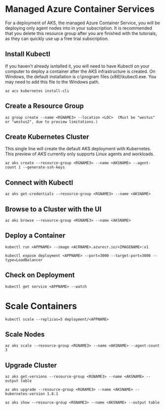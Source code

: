 # Managed Azure Container Services

For a deployment of AKS, the managed Azure Container Service, you will be deploying only agent nodes into in your subscription.  It is recommended that you delete this resource group after you are finished with the tutorials, as they can quickly use up a free trial subscription. 

## Install Kubectl
If you haven't already isntalled it, you will need to have Kubectl on your computer to deploy a container after the AKS infrastructure is created. On Windows, the default installation is c:\program files (x86)\kubectl.exe. You may need to add this file to the Windows path. 
```
az acs kubernetes install-cli
```
## Create a Resource Group
```
az group create --name <RGNAME3> --location <LOC>  (Must be "westus" or "westus2", due to preview limitations.)
```
## Create Kubernetes Cluster
This single line will create the default AKS deployment with Kubernetes. This preview of AKS currently only supports Linux agents and workloads.
```
az aks create --resource-group <RGNAME3> --name <AKSNAME> --agent-count 1 --generate-ssh-keys
```
## Connect with Kubectl
```
az aks get-credentials --resource-group <RGNAME3> --name <AKSNAME>
```
## Browse to a Cluster with the UI
```
az aks browse --resource-group <RGNAME3> --name <AKSNAME>
```
## Deploy a Container
```
kubectl run <APPNAME> --image <ACRNAME>.azurecr.io/<IMAGENAME>:v1

kubectl expose deployment <APPNAME> --port=3000 --target-port=3000 --type=LoadBalancer
```
## Check on Deployment
```
kubectl get service <APPNAME> --watch
```
# Scale Containers
```
kubectl scale --replicas=5 deployment/<APPNAME>
```
## Scale Nodes
```
az aks scale --resource-group <RGNAME3> --name <AKSNAME> --agent-count 3
```
## Upgrade Cluster
```
az aks get-versions --resource-group <RGNAME3> --name <AKSNAME> --output table

az aks upgrade --resource-group <RGNAME3> --name <AKSNAME> --kubernetes-version 1.8.1
 
az aks show --resource-group <RGNAME3> --name <AKSNAME> --output table
```


